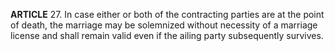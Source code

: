 **ARTICLE** 27. In case either or both of the contracting parties are at the point of death, the marriage may be solemnized without necessity of a marriage license and shall remain valid even if the ailing party subsequently survives.